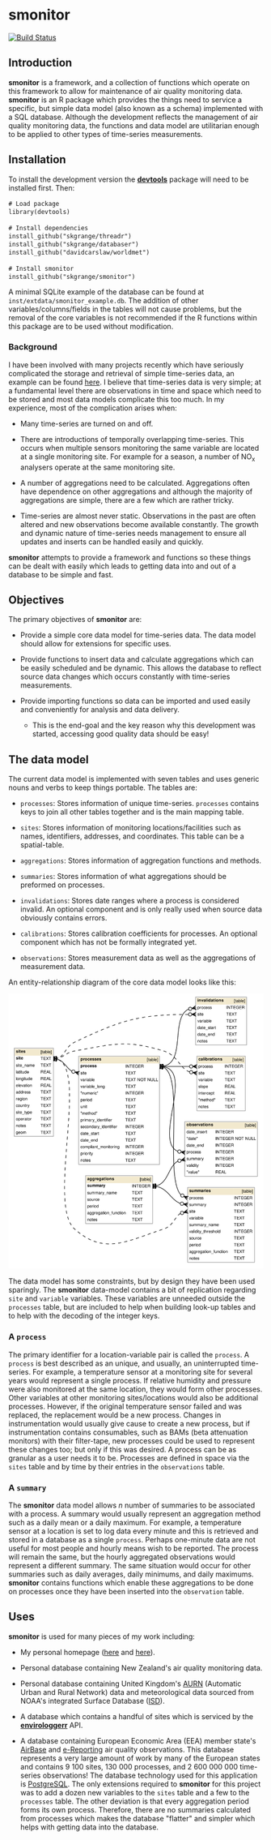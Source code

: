 # **smonitor**

[![Build Status](https://travis-ci.org/skgrange/smonitor.svg?branch=master)](https://travis-ci.org/skgrange/smonitor)

## Introduction

**smonitor** is a framework, and a collection of functions which operate on this framework to allow for maintenance of air quality monitoring data. **smonitor** is an R package which provides the things need to service a specific, but simple data model (also known as a schema) implemented with a SQL database. Although the development reflects the management of air quality monitoring data, the functions and data model are utilitarian enough to be applied to other types of time-series measurements. 

## Installation

To install the development version the [**devtools**](https://github.com/hadley/devtools) package will need to be installed first. Then:

```
# Load package
library(devtools)

# Install dependencies
install_github("skgrange/threadr")
install_github("skgrange/databaser")
install_github("davidcarslaw/worldmet")

# Install smonitor
install_github("skgrange/smonitor")
```

A minimal SQLite example of the database can be found at `inst/extdata/smonitor_example.db`. The addition of other variables/columns/fields in the tables will not cause problems, but the removal of the core variables is not recommended if the R functions within this package are to be used without modification. 

### Background

I have been involved with many projects recently which have seriously complicated the storage and retrieval of simple time-series data, an example can be found [here](https://wiki.52north.org/bin/view/SensorWeb/SosDataModeling#The_52_North_SOS_standard_data_m). I believe that time-series data is very simple; at a fundamental level there are observations in time and space which need to be stored and most data models complicate this too much. In my experience, most of the complication arises when:

  - Many time-series are turned on and off. 
  
  - There are introductions of temporally overlapping time-series. This occurs when multiple sensors monitoring the same variable are located at a single monitoring site. For example for a season, a number of NO<sub>x</sub> analysers operate at the same monitoring site. 
  
  - A number of aggregations need to be calculated. Aggregations often have dependence on other aggregations and although the majority of aggregations are simple, there are a few which are rather tricky. 
  
  - Time-series are almost never static. Observations in the past are often altered and new observations become available constantly. The growth and dynamic nature of time-series needs management to ensure all updates and inserts can be handled easily and quickly. 
  
**smonitor** attempts to provide a framework and functions so these things can be dealt with easily which leads to getting data into and out of a database to be simple and fast. 

## Objectives

The primary objectives of **smonitor** are: 

  - Provide a simple core data model for time-series data. The data model should allow for extensions for specific uses. 
  
  - Provide functions to insert data and calculate aggregations which can be easily scheduled and be dynamic. This allows the database to reflect source data changes which occurs constantly with time-series measurements. 
  
  - Provide importing functions so data can be imported and used easily and conveniently for analysis and data delivery. 
  
    - This is the end-goal and the key reason why this development was started, accessing good quality data should be easy! 

## The data model

The current data model is implemented with seven tables and uses generic nouns and verbs to keep things portable. The tables are:

  - `processes`: Stores information of unique time-series. `processes` contains keys to join all other tables together and is the main mapping table. 
  
  - `sites`: Stores information of monitoring locations/facilities such as names, identifiers, addresses, and coordinates. This table can be a spatial-table. 
  
  - `aggregations`: Stores information of aggregation functions and methods.
  
  - `summaries`: Stores information of what aggregations should be preformed on processes. 
  
  - `invalidations`: Stores date ranges where a process is considered invalid. An optional component and is only really used when source data obviously contains errors. 
  
  - `calibrations`: Stores calibration coefficients for processes. An optional component which has not be formally integrated yet. 
  
  - `observations`: Stores measurement data as well as the aggregations of measurement data.

An entity-relationship diagram of the core data model looks like this:

![**smonitor**'s core data model](inst/extdata/smonitor_entity_relationship_diagram.png)

The data model has some constraints, but by design they have been used sparingly. The **smonitor** data-model contains a bit of replication regarding `site` and `variable` variables. These variables are unneeded outside the `processes` table, but are included to help when building look-up tables and to help with the decoding of the integer keys.

### A `process`

The primary identifier for a location-variable pair is called the `process`. A `process` is best described as an unique, and usually, an uninterrupted time-series. For example, a temperature sensor at a monitoring site for several years would represent a single process. If relative humidity and pressure were also monitored at the same location, they would form other processes. Other variables at other monitoring sites/locations would also be additional processes. However, if the original temperature sensor failed and was replaced, the replacement would be a new process. Changes in instrumentation would usually give cause to create a new process, but if instrumentation contains consumables, such as BAMs (beta attenuation monitors) with their filter-tape, new processes could be used to represent these changes too; but only if this was desired. A process can be as granular as a user needs it to be. Processes are defined in space via the `sites` table and by time by their entries in the `observations` table. 

### A `summary`

The **smonitor** data model allows *n* number of summaries to be associated with a process. A summary would usually represent an aggregation method such as a daily mean or a daily maximum. For example, a temperature sensor at a location is set to log data every minute and this is retrieved and stored in a database as a single `process`. Perhaps one-minute data are not useful for most people and hourly means wish to be reported. The process will remain the same, but the hourly aggregated observations would represent a different summary. The same situation would occur for other summaries such as daily averages, daily minimums, and daily maximums. **smonitor** contains functions which enable these aggregations to be done on processes once they have been inserted into the `observation` table. 

## Uses

**smonitor** is used for many pieces of my work including: 

  - My personal homepage ([here](http://skgrange.github.io/temperature_plots.html) and [here](http://skgrange.github.io/air_quality_plots.html)). 
  
  - Personal database containing New Zealand's air quality monitoring data. 
  
  - Personal database containing United Kingdom's [AURN](https://uk-air.defra.gov.uk/) (Automatic Urban and Rural Network) data and meteorological data sourced from NOAA's integrated Surface Database ([ISD](https://www.ncdc.noaa.gov/isd)). 
  
  - A database which contains a handful of sites which is serviced by the [**envirologgerr**](https://github.com/skgrange/envirologgerr) API.
  
  - A database containing European Economic Area (EEA) member state's [AirBase](http://www.eea.europa.eu/data-and-maps/data/airbase-the-european-air-quality-database-8) and [e-Reporting](http://www.eionet.europa.eu/aqportal/Drep1) air quality observations. This database represents a very large amount of work by many of the European states and contains 9 100 sites, 130 000 processes, and 2 600 000 000 time-series observations! The database technology used for this application is [PostgreSQL](https://www.postgresql.org/). The only extensions required to **smonitor** for this project was to add a dozen new variables to the `sites` table and a few to the `processes` table. The other deviation is that every aggregation period forms its own process. Therefore, there are no summaries calculated from processes which makes the database "flatter" and simpler which helps with getting data into the database. 
